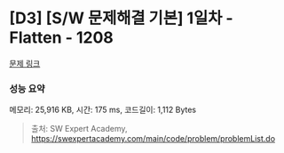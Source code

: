 # [D3] [S/W 문제해결 기본] 1일차 - Flatten - 1208 

[문제 링크](https://swexpertacademy.com/main/code/problem/problemDetail.do?contestProbId=AV139KOaABgCFAYh) 

### 성능 요약

메모리: 25,916 KB, 시간: 175 ms, 코드길이: 1,112 Bytes



> 출처: SW Expert Academy, https://swexpertacademy.com/main/code/problem/problemList.do